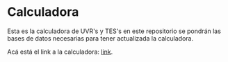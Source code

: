# Calculadora
Esta es la calculadora de UVR's y TES's en este repositorio se pondrán las bases de datos necesarias para tener actualizada la calculadora.

Acá está el link a la calculadora: [link](https://MAG2021.github.io/calculadora/calculadora.html).
